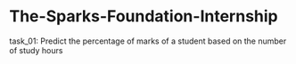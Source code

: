 # The-Sparks-Foundation-Internship
task_01: Predict the percentage of marks of a student based on the number of
study hours 
